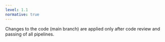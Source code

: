 ```yaml
---
level: 1.1
normative: true
---
```


Changes to the code (main branch) are applied only after code review and passing of all pipelines.
